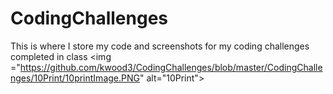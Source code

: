 # CodingChallenges
This is where I store my code and screenshots for my coding challenges completed in class
<img ="https://github.com/kwood3/CodingChallenges/blob/master/CodingChallenges/10Print/10printImage.PNG" alt="10Print">
